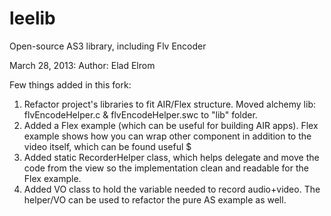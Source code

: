leelib
======

Open-source AS3 library, including Flv Encoder

March 28, 2013:
Author: Elad Elrom

Few things added in this fork:

1. Refactor project's libraries to fit AIR/Flex structure. Moved alchemy lib: flvEncodeHelper.c & flvEncodeHelper.swc to "lib" folder.
2. Added a Flex example (which can be useful for building AIR apps). Flex example shows how you can wrap other component in addition to the video itself, which can be found useful $
3. Added static RecorderHelper class, which helps delegate and move the code from the view so the implementation clean and readable for the Flex example.
4. Added VO class to hold the variable needed to record audio+video. The helper/VO can be used to refactor the pure AS example as well.
